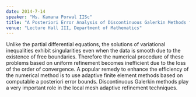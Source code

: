 ```yaml
---
date: 2014-7-14
speaker: "Ms. Kamana Porwal IISc"
title: "A Posteriori Error Analysis of Discontinuous Galerkin Methods for Elliptic Variational Inequalities"
venue: "Lecture Hall III, Department of Mathematics"
---
```

Unlike the partial differential equations, the solutions of variational
inequalities exhibit singularities even when the data is smooth due to the
existence of free boundaries. Therefore the numerical procedure of these
problems based on uniform refinement becomes inefficient due to the loss
of the order of convergence. A popular remedy to enhance the efficiency of
the numerical method is to use adaptive finite element methods based on
computable a posteriori error bounds. Discontinuous Galerkin methods play
a very important role in the local mesh adaptive refinement techniques.
